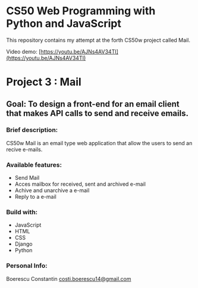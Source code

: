# CS50 Web Programming with Python and JavaScript
This repository contains my attempt at the forth CS50w project called Mail.

Video demo: [https://youtu.be/AJNs4AV34TI](https://youtu.be/AJNs4AV34TI)

# Project 3 : Mail

## Goal: To design a front-end for an email client that makes API calls to send and receive emails.

### Brief description: 

CS50w Mail is an email type web application that allow the users to send an recive e-mails.

### Available features:
- Send Mail
- Acces mailbox for received, sent and archived e-mail
- Achive and unarchive a e-mail
- Reply to a e-mail

### Build with:
- JavaScript
- HTML
- CSS
- Django
- Python


### Personal Info:
Boerescu Constantin [costi.boerescu14@gmail.com](costi.boerescu14@gmail.com)